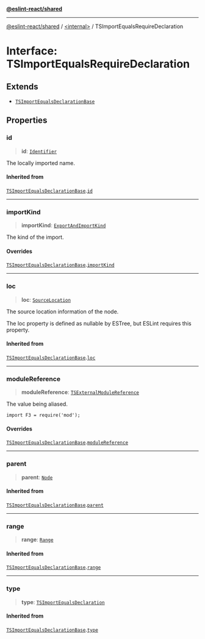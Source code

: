 [**@eslint-react/shared**](../../README.md)

***

[@eslint-react/shared](../../README.md) / [\<internal\>](../README.md) / TSImportEqualsRequireDeclaration

# Interface: TSImportEqualsRequireDeclaration

## Extends

- [`TSImportEqualsDeclarationBase`](TSImportEqualsDeclarationBase.md)

## Properties

### id

> **id**: [`Identifier`](Identifier.md)

The locally imported name.

#### Inherited from

[`TSImportEqualsDeclarationBase`](TSImportEqualsDeclarationBase.md).[`id`](TSImportEqualsDeclarationBase.md#id)

***

### importKind

> **importKind**: [`ExportAndImportKind`](../type-aliases/ExportAndImportKind.md)

The kind of the import.

#### Overrides

[`TSImportEqualsDeclarationBase`](TSImportEqualsDeclarationBase.md).[`importKind`](TSImportEqualsDeclarationBase.md#importkind)

***

### loc

> **loc**: [`SourceLocation`](SourceLocation.md)

The source location information of the node.

The loc property is defined as nullable by ESTree, but ESLint requires this property.

#### Inherited from

[`TSImportEqualsDeclarationBase`](TSImportEqualsDeclarationBase.md).[`loc`](TSImportEqualsDeclarationBase.md#loc)

***

### moduleReference

> **moduleReference**: [`TSExternalModuleReference`](TSExternalModuleReference.md)

The value being aliased.
```
import F3 = require('mod');
```

#### Overrides

[`TSImportEqualsDeclarationBase`](TSImportEqualsDeclarationBase.md).[`moduleReference`](TSImportEqualsDeclarationBase.md#modulereference)

***

### parent

> **parent**: [`Node`](../type-aliases/Node.md)

#### Inherited from

[`TSImportEqualsDeclarationBase`](TSImportEqualsDeclarationBase.md).[`parent`](TSImportEqualsDeclarationBase.md#parent)

***

### range

> **range**: [`Range`](../type-aliases/Range.md)

#### Inherited from

[`TSImportEqualsDeclarationBase`](TSImportEqualsDeclarationBase.md).[`range`](TSImportEqualsDeclarationBase.md#range)

***

### type

> **type**: [`TSImportEqualsDeclaration`](../enumerations/AST_NODE_TYPES.md#tsimportequalsdeclaration)

#### Inherited from

[`TSImportEqualsDeclarationBase`](TSImportEqualsDeclarationBase.md).[`type`](TSImportEqualsDeclarationBase.md#type)
